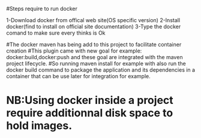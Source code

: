 #Steps require to run docker

1-Download docker from offical web site(OS specific version)
2-Install docker(find to install on official site documentation)
3-Type the docker comand to make sure every thinks is Ok

#The docker maven has being add to this project to facilitate container creation
#This plugin came with new goal for example: docker:build,docker:push and these goal are integrated with the maven project lifecycle.
#So running maven install for example with also run the docker build command to package the application and its dependencies in a container that can be use later for integration for example.


# NB:Using docker inside a project require additionnal disk space to hold images.
